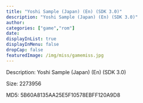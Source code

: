 ```yaml
---
title: "Yoshi Sample (Japan) (En) (SDK 3.0)"
description: "Yoshi Sample (Japan) (En) (SDK 3.0)"
author: 
categories: ["game","rom"]
date: 
displayInList: true
displayInMenu: false
dropCap: false
featuredImage: /img/miss/gamemiss.jpg
---
```


Description: Yoshi Sample (Japan) (En) (SDK 3.0)

Size: 2273956

MD5: 5B60A8135AA25E5F10578EBFF120A9D8

